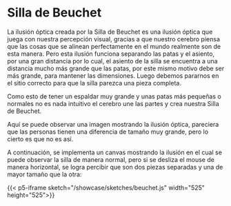 # Silla de Beuchet

La ilusión óptica creada por la Silla de Beuchet es una ilusión óptica que juega con nuestra percepción visual, gracias a que nuestro cerebro piensa que las cosas que se alinean perfectamente en el mundo realmente son de esta manera. Pero esta ilusión funciona separando las patas y el asiento, por una gran distancia por lo cual, el asiento de la silla se encuentra a una distancia mucho más grande que las patas, por este mismo motivo debe ser más grande, para mantener las dimensiones. Luego debemos pararnos en el sitio correcto para que la silla parezca una pieza completa.

Como esto de tener un espaldar muy grande y unas patas más pequeñas o normales no es nada intuitivo el cerebro une las partes y crea nuestra Silla de Beuchet.

Aquí se puede observar una imagen mostrando la ilusión óptica, pareciera que las personas tienen una diferencia de tamaño muy grande, pero lo cierto es que no es así.

A continuación, se implementa un canvas mostrando la ilusión en el cual se puede observar la silla de manera normal, pero si se desliza el mouse de manera horizontal, se logra percibir que son dos piezas separadas y una de mayor tamaño que la otra:

{{< p5-iframe sketch="/showcase/sketches/beuchet.js" width="525" height="525">}}

